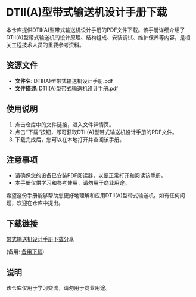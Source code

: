 # DTⅡ(A)型带式输送机设计手册下载

本仓库提供DTⅡ(A)型带式输送机设计手册的PDF文件下载。该手册详细介绍了DTⅡ(A)型带式输送机的设计原理、结构组成、安装调试、维护保养等内容，是相关工程技术人员的重要参考资料。

## 资源文件

- **文件名**: DTⅡ(A)型带式输送机设计手册.pdf
- **文件描述**: DTⅡ(A)型带式输送机设计手册.pdf

## 使用说明

1. 点击仓库中的文件链接，进入文件详情页。
2. 点击“下载”按钮，即可获取DTⅡ(A)型带式输送机设计手册的PDF文件。
3. 下载完成后，您可以在本地打开并查阅该手册。

## 注意事项

- 请确保您的设备已安装PDF阅读器，以便正常打开和阅读该手册。
- 本手册仅供学习和参考使用，请勿用于商业用途。

希望这份手册能够帮助您更好地理解和应用DTⅡ(A)型带式输送机。如有任何问题，欢迎在仓库中提出。

## 下载链接
[带式输送机设计手册下载分享](https://pan.quark.cn/s/ce4cbbca1a61) 

(备用: [备用下载](https://pan.baidu.com/s/1ah2xiF5VBQrwShc3wce2SQ?pwd=1234))

## 说明

该仓库仅用于学习交流，请勿用于商业用途。
